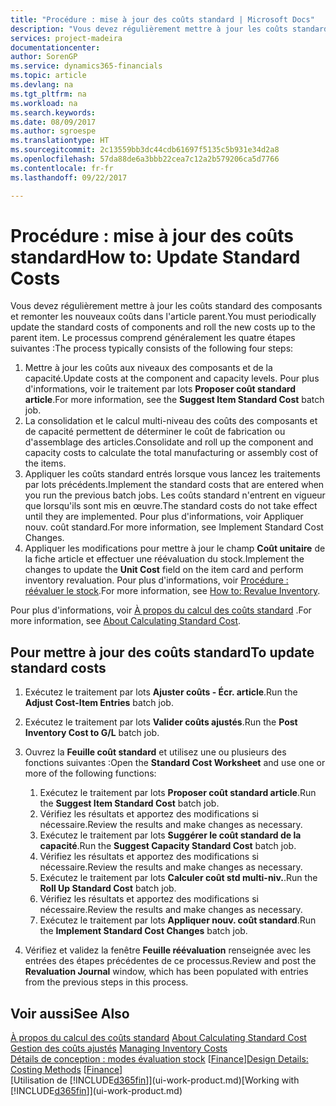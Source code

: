 ```yaml
---
title: "Procédure : mise à jour des coûts standard | Microsoft Docs"
description: "Vous devez régulièrement mettre à jour les coûts standard des composants et remonter les nouveaux coûts dans l'article parent."
services: project-madeira
documentationcenter: 
author: SorenGP
ms.service: dynamics365-financials
ms.topic: article
ms.devlang: na
ms.tgt_pltfrm: na
ms.workload: na
ms.search.keywords: 
ms.date: 08/09/2017
ms.author: sgroespe
ms.translationtype: HT
ms.sourcegitcommit: 2c13559bb3dc44cdb61697f5135c5b931e34d2a8
ms.openlocfilehash: 57da88de6a3bbb22cea7c12a2b579206ca5d7766
ms.contentlocale: fr-fr
ms.lasthandoff: 09/22/2017

---
```

# <a name="how-to-update-standard-costs"></a><span data-ttu-id="19736-103">Procédure : mise à jour des coûts standard</span><span class="sxs-lookup"><span data-stu-id="19736-103">How to: Update Standard Costs</span></span>
<span data-ttu-id="19736-104">Vous devez régulièrement mettre à jour les coûts standard des composants et remonter les nouveaux coûts dans l'article parent.</span><span class="sxs-lookup"><span data-stu-id="19736-104">You must periodically update the standard costs of components and roll the new costs up to the parent item.</span></span> <span data-ttu-id="19736-105">Le processus comprend généralement les quatre étapes suivantes :</span><span class="sxs-lookup"><span data-stu-id="19736-105">The process typically consists of the following four steps:</span></span>  

1.  <span data-ttu-id="19736-106">Mettre à jour les coûts aux niveaux des composants et de la capacité.</span><span class="sxs-lookup"><span data-stu-id="19736-106">Update costs at the component and capacity levels.</span></span> <span data-ttu-id="19736-107">Pour plus d'informations, voir le traitement par lots **Proposer coût standard article**.</span><span class="sxs-lookup"><span data-stu-id="19736-107">For more information, see the **Suggest Item Standard Cost** batch job.</span></span>  
2.  <span data-ttu-id="19736-108">La consolidation et le calcul multi-niveau des coûts des composants et de capacité permettent de déterminer le coût de fabrication ou d'assemblage des articles.</span><span class="sxs-lookup"><span data-stu-id="19736-108">Consolidate and roll up the component and capacity costs to calculate the total manufacturing or assembly cost of the items.</span></span>  
3.  <span data-ttu-id="19736-109">Appliquer les coûts standard entrés lorsque vous lancez les traitements par lots précédents.</span><span class="sxs-lookup"><span data-stu-id="19736-109">Implement the standard costs that are entered when you run the previous batch jobs.</span></span> <span data-ttu-id="19736-110">Les coûts standard n'entrent en vigueur que lorsqu'ils sont mis en œuvre.</span><span class="sxs-lookup"><span data-stu-id="19736-110">The standard costs do not take effect until they are implemented.</span></span> <span data-ttu-id="19736-111">Pour plus d'informations, voir Appliquer nouv. coût standard.</span><span class="sxs-lookup"><span data-stu-id="19736-111">For more information, see Implement Standard Cost Changes.</span></span>  
4.  <span data-ttu-id="19736-112">Appliquer les modifications pour mettre à jour le champ **Coût unitaire** de la fiche article et effectuer une réévaluation du stock.</span><span class="sxs-lookup"><span data-stu-id="19736-112">Implement the changes to update the **Unit Cost** field on the item card and perform inventory revaluation.</span></span> <span data-ttu-id="19736-113">Pour plus d'informations, voir [Procédure : réévaluer le stock](inventory-how-revalue-inventory.md).</span><span class="sxs-lookup"><span data-stu-id="19736-113">For more information, see [How to: Revalue Inventory](inventory-how-revalue-inventory.md).</span></span>  

<span data-ttu-id="19736-114">Pour plus d'informations, voir [À propos du calcul des coûts standard](finance-about-calculating-standard-cost.md) .</span><span class="sxs-lookup"><span data-stu-id="19736-114">For more information, see [About Calculating Standard Cost](finance-about-calculating-standard-cost.md).</span></span>  
## <a name="to-update-standard-costs"></a><span data-ttu-id="19736-115">Pour mettre à jour des coûts standard</span><span class="sxs-lookup"><span data-stu-id="19736-115">To update standard costs</span></span>  
1.  <span data-ttu-id="19736-116">Exécutez le traitement par lots **Ajuster coûts - Écr. article**.</span><span class="sxs-lookup"><span data-stu-id="19736-116">Run the **Adjust Cost-Item Entries** batch job.</span></span>  
2.  <span data-ttu-id="19736-117">Exécutez le traitement par lots **Valider coûts ajustés**.</span><span class="sxs-lookup"><span data-stu-id="19736-117">Run the **Post Inventory Cost to G/L** batch job.</span></span>  
3.  <span data-ttu-id="19736-118">Ouvrez la **Feuille coût standard** et utilisez une ou plusieurs des fonctions suivantes :</span><span class="sxs-lookup"><span data-stu-id="19736-118">Open the **Standard Cost Worksheet** and use one or more of the following functions:</span></span>  

    1.  <span data-ttu-id="19736-119">Exécutez le traitement par lots **Proposer coût standard article**.</span><span class="sxs-lookup"><span data-stu-id="19736-119">Run the **Suggest Item Standard Cost** batch job.</span></span>  
    2.  <span data-ttu-id="19736-120">Vérifiez les résultats et apportez des modifications si nécessaire.</span><span class="sxs-lookup"><span data-stu-id="19736-120">Review the results and make changes as necessary.</span></span>  
    3.  <span data-ttu-id="19736-121">Exécutez le traitement par lots **Suggérer le coût standard de la capacité**.</span><span class="sxs-lookup"><span data-stu-id="19736-121">Run the **Suggest Capacity Standard Cost** batch job.</span></span>  
    4.  <span data-ttu-id="19736-122">Vérifiez les résultats et apportez des modifications si nécessaire.</span><span class="sxs-lookup"><span data-stu-id="19736-122">Review the results and make changes as necessary.</span></span>
    5. <span data-ttu-id="19736-123">Exécutez le traitement par lots **Calculer coût std multi-niv.**.</span><span class="sxs-lookup"><span data-stu-id="19736-123">Run the **Roll Up Standard Cost** batch job.</span></span>
    6.  <span data-ttu-id="19736-124">Vérifiez les résultats et apportez des modifications si nécessaire.</span><span class="sxs-lookup"><span data-stu-id="19736-124">Review the results and make changes as necessary.</span></span>
    7.  <span data-ttu-id="19736-125">Exécutez le traitement par lots **Appliquer nouv. coût standard**.</span><span class="sxs-lookup"><span data-stu-id="19736-125">Run the **Implement Standard Cost Changes** batch job.</span></span>  
4.  <span data-ttu-id="19736-126">Vérifiez et validez la fenêtre **Feuille réévaluation** renseignée avec les entrées des étapes précédentes de ce processus.</span><span class="sxs-lookup"><span data-stu-id="19736-126">Review and post the **Revaluation Journal** window, which has been populated with entries from the previous steps in this process.</span></span>  

## <a name="see-also"></a><span data-ttu-id="19736-127">Voir aussi</span><span class="sxs-lookup"><span data-stu-id="19736-127">See Also</span></span>  
 <span data-ttu-id="19736-128">[À propos du calcul des coûts standard](finance-about-calculating-standard-cost.md) </span><span class="sxs-lookup"><span data-stu-id="19736-128">[About Calculating Standard Cost](finance-about-calculating-standard-cost.md) </span></span>  
 <span data-ttu-id="19736-129">[Gestion des coûts ajustés](finance-manage-inventory-costs.md) </span><span class="sxs-lookup"><span data-stu-id="19736-129">[Managing Inventory Costs](finance-manage-inventory-costs.md) </span></span>  
 <span data-ttu-id="19736-130">[Détails de conception : modes évaluation stock](design-details-costing-methods.md) [[Finance](finance.md)]</span><span class="sxs-lookup"><span data-stu-id="19736-130">[Design Details: Costing Methods](design-details-costing-methods.md) [[Finance](finance.md)]</span></span>  
 <span data-ttu-id="19736-131">[Utilisation de [!INCLUDE[d365fin](includes/d365fin_md.md)]](ui-work-product.md)</span><span class="sxs-lookup"><span data-stu-id="19736-131">[Working with [!INCLUDE[d365fin](includes/d365fin_md.md)]](ui-work-product.md)</span></span>  

